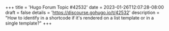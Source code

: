 +++
title = 'Hugo Forum Topic #42532'
date = 2023-01-26T12:07:28-08:00
draft = false
details = 'https://discourse.gohugo.io/t/42532'
description = "How to identify in a shortcode if it's rendered on a list template or in a single template?"
+++
